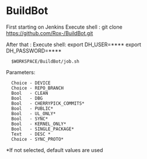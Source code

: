BuildBot
========

First starting on Jenkins
Execute shell :
      git clone https://github.com/Rox-/BuildBot.git
      
After that : 
Execute shell:
      export DH_USER=****
      export DH_PASSWORD=****
      
      $WORKSPACE/BuildBot/job.sh
      
Parameters:

      Choice - DEVICE
      Choice - REPO_BRANCH
      Bool   - CLEAN
      Bool   - DBG
      Bool   - CHERRYPICK_COMMITS*
      Bool   - PUBLIC*
      Bool   - UL_ONLY*
      Bool   - SYNC*
      Bool   - KERNEL_ONLY*
      Bool   - SINGLE_PACKAGE*
      Text   - DESC *
      Choice - SYNC_PROTO*

*If not selected, default values are used
